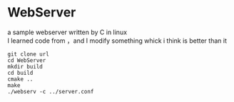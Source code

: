 # WebServer
a sample webserver written by C in linux</br>
I learned code from <a href="asd"></a>，and I modify something whick i think is better than it</br>
<pre>
<code>git clone url
cd WebServer
mkdir build
cd build
cmake ..
make
./webserv -c ../server.conf
</code>
</pre>
